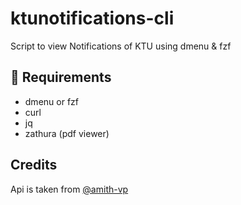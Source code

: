 # ktunotifications-cli
Script to view Notifications of KTU using dmenu & fzf 

📎 Requirements
--
- dmenu or fzf
- curl
- jq
- zathura (pdf viewer)

Credits
--
Api is taken from [@amith-vp](https://github.com/amith-vp/ktunotificationapi)
